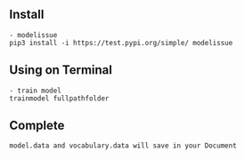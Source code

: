## Install
```
- modelissue
pip3 install -i https://test.pypi.org/simple/ modelissue
```
## Using on Terminal
```
- train model
trainmodel fullpathfolder
```
## Complete
```
model.data and vocabulary.data will save in your Document
```